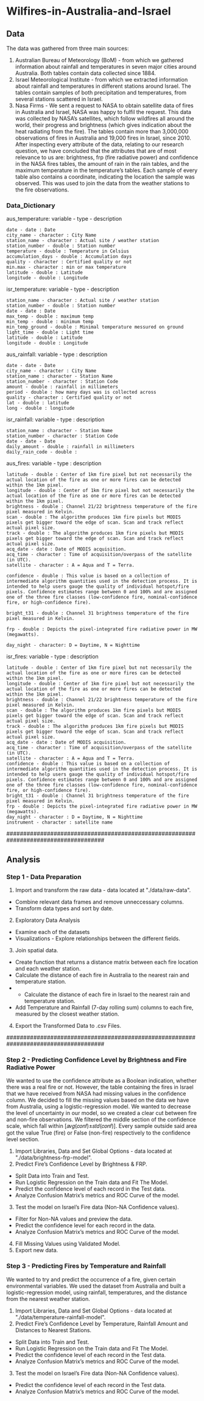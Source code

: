 # Wilfires-in-Australia-and-Israel
## Data
The data was gathered from three main sources:

1. Australian Bureau of Meteorology (BoM) - from which we gathered information about rainfall and temperatures in seven major cities around Australia. Both tables contain data collected since 1884.
2. Israel Meteorological Institute - from which we extracted information about rainfall and temperatures in different stations around Israel. The tables contain samples of both precipitation and temperatures, from several stations scattered in Israel.
3. Nasa Firms - We sent a request to NASA to obtain satellite data of fires in Australia and
Israel, NASA was happy to fulfil the request.
This data was collected by NASA’s satellites, which follow wildfires all around the world, their progress and brightness (which gives indication about the heat radiating from the fire).
The tables contain more than 3,000,000 observations of fires in Australia and 19,000 fires in Israel, since 2010.
After inspecting every attribute of the data, relating to our research question, we have concluded that the attributes that are of most relevance to us are: brightness, frp (fire radiative power) and confidence in the NASA fires tables, the amount of rain in the rain tables, and the maximum temperature in the temperature’s tables.
Each sample of every table also contains a coordinate, indicating the location the sample was observed. This was used to join the data from the weather stations to the fire observations.


### Data_Dictionary

aus_temperature:
  variable - type - description

    date - date : Date
    city_name - character : City Name
    station_name - character : Actual site / weather station
    station_number - double : Station number
    temperature - double : Temperature in Celsius
    accumulation_days - double : Accumulation days
    quality - character : Certified quality or not
    min.max - character : min or max temperature
    latitude - double : Latitude
    longitude - double : Longitude
  
isr_temperature:
  variable - type - description

    station_name - character : Actual site / weather station
    station_number - double : Station number
    date - date : Date
    max_temp - double : maximum temp 
    min_temp - double : minimum temp 
    min_temp_ground - double : Minimal temperature messured on ground
    light_time - double : Light time
    latitude - double : Latitude
    longitude - double : Longitude

  
  

aus_rainfall:
  variable - type : description

    date - date - Date
    city_name - character : City Name
    station_name : character - Station Name
    station_number - character : Station Code
    amount - double : rainfall in millimeters
    period - double : how many days was is collected across
    quality - character : Certified quality or not
    lat - double : latitude
    long - double : longitude
  

isr_rainfall:
  variable - type : description

    station_name : character - Station Name
    station_number - character : Station Code
    date - date - Date
    daily_amount - double : rainfall in millimeters
    daily_rain_code - double :


aus_fires:
  variable - type : description

    latitude - double : Center of 1km fire pixel but not necessarily the actual location of the fire as one or more fires can be detected within the 1km pixel.
    longitude - double : Center of 1km fire pixel but not necessarily the actual location of the fire as one or more fires can be detected within the 1km pixel.
    brightness - double : Channel 21/22 brightness temperature of the fire pixel measured in Kelvin.
    scan - double : The algorithm produces 1km fire pixels but MODIS pixels get bigger toward the edge of scan. Scan and track reflect actual pixel size.
    track - double : The algorithm produces 1km fire pixels but MODIS pixels get bigger toward the edge of scan. Scan and track reflect actual pixel size.
    acq_date - date : Date of MODIS acquisition.
    acq_time - character : Time of acquisition/overpass of the satellite (in UTC).
    satellite - character : A = Aqua and T = Terra. 

    confidence - double : This value is based on a collection of intermediate algorithm quantities used in the detection process. It is intended to help users gauge the quality of individual hotspot/fire pixels. Confidence estimates range between 0 and 100% and are assigned one of the three fire classes (low-confidence fire, nominal-confidence fire, or high-confidence fire).

    bright_t31 - double : Channel 31 brightness temperature of the fire pixel measured in Kelvin.

    frp - double : Depicts the pixel-integrated fire radiative power in MW (megawatts).

    day_night - character: D = Daytime, N = Nighttime



isr_fires:
  variable - type : description

    latitude - double : Center of 1km fire pixel but not necessarily the actual location of the fire as one or more fires can be detected within the 1km pixel.
    longitude - double : Center of 1km fire pixel but not necessarily the actual location of the fire as one or more fires can be detected within the 1km pixel.
    brightness - double : Channel 21/22 brightness temperature of the fire pixel measured in Kelvin.
    scan - double : The algorithm produces 1km fire pixels but MODIS pixels get bigger toward the edge of scan. Scan and track reflect actual pixel size.
    track - double : The algorithm produces 1km fire pixels but MODIS pixels get bigger toward the edge of scan. Scan and track reflect actual pixel size.
    acq_date - date : Date of MODIS acquisition.
    acq_time - character : Time of acquisition/overpass of the satellite (in UTC).
    satellite - character : A = Aqua and T = Terra. 
    confidence - double : This value is based on a collection of intermediate algorithm quantities used in the detection process. It is intended to help users gauge the quality of individual hotspot/fire pixels. Confidence estimates range between 0 and 100% and are assigned one of the three fire classes (low-confidence fire, nominal-confidence fire, or high-confidence fire).
    bright_t31 - double : Channel 31 brightness temperature of the fire pixel measured in Kelvin.
    frp - double : Depicts the pixel-integrated fire radiative power in MW (megawatts).
    day_night - character : D = Daytime, N = Nighttime
    instrument - character : satellite name

#####################################################################################

## Analysis

### Step 1 - Data Preparation
1. Import and transform the raw data - data located at "./data/raw-data".
- Combine relevant data frames and remove unneccessary columns.
- Transform data types and sort by date.
2. Exploratory Data Analysis
- Examine each of the datasets
- Visualizations - Explore relationships between the different fields.
3. Join spatial data.
- Create function that returns a distance matrix between each fire location and  each weather station.
- Calculate the distance of each fire in Australia to the nearest rain and temperature station.
- - Calculate the distance of each fire in Israel to the nearest rain and temperature station.
- Add Temperature and Rainfall (7-day rolling sum) columns to each fire, measured by the closest weather station.
4. Export the Transformed Data to .csv Files.


#####################################################################################

### Step 2 - Predicting Confidence Level by Brightness and Fire Radiative Power

We wanted to use the confidence attribute as a Boolean indication, whether there was a real fire or not. However, the table containing the fires in Israel that we have received from NASA had missing values in the confidence column. We decided to fill the missing values based on the data we have from Australia, using a logistic-regression model. We wanted to decrease the level of uncertainty in our model, so we created a clear cut between fire and non-fire observations. We filtered the middle section of the confidence scale, which fall within [𝑎𝑣𝑔(𝑐𝑜𝑛𝑓)±𝑠𝑡𝑑(𝑐𝑜𝑛𝑓)]. Every sample outside said area got the value True (fire) or False (non-fire) respectively to the confidence level section.

1. Import Libraries, Data and Set Global Options - data located at "./data/brightness-frp-model".
2. Predict Fire’s Confidence Level by Brightness & FRP.
- Split Data into Train and Test.
- Run Logistic Regression on the Train data and Fit The Model.
- Predict the confidence level of each record in the Test data.
- Analyze Confusion Matrix’s metrics and ROC Curve of the model.
3. Test the model on Israel’s Fire data (Non-NA Confidence values).
- Filter for Non-NA values and preview the data.
- Predict the confidence level for each record in the data.
- Analyze Confusion Matrix’s metrics and ROC Curve of the model.
4. Fill Missing Values using Validated Model.
5. Export new data.


### Step 3 - Predicting Fires by Temperature and Rainfall

We wanted to try and predict the occurrence of a fire, given certain environmental variables.
We used the dataset from Australia and built a logistic-regression model, using rainfall, temperatures, and the distance from the nearest weather station.

1. Import Libraries, Data and Set Global Options - data located at "./data/temperature-rainfall-model".
2. Predict Fire’s Confidence Level by Temperature, Rainfall Amount and Distances to Nearest Stations.
- Split Data into Train and Test.
- Run Logistic Regression on the Train data and Fit The Model.
- Predict the confidence level of each record in the Test data.
- Analyze Confusion Matrix’s metrics and ROC Curve of the model.
3. Test the model on Israel’s Fire data (Non-NA Confidence values).
- Predict the confidence level of each record in the Test data.
- Analyze Confusion Matrix’s metrics and ROC Curve of the model.
